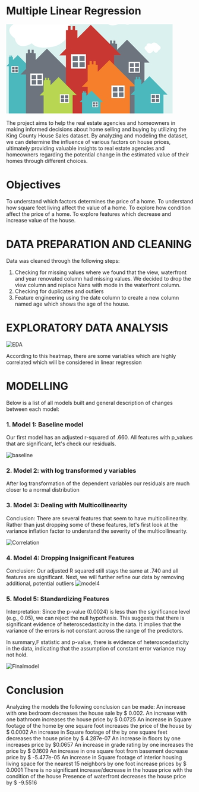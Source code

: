 
# Multiple Linear Regression

![Group](housing.jpg)

The project aims to help the real estate agencies and  homeowners in making informed decisions about home selling and buying by utilizing the King County House Sales dataset. By analyzing and modeling the dataset, we can determine the influence of various factors on house prices, ultimately providing valuable insights to real estate agencies and homeowners regarding the potential change  in the estimated value of their homes through different  choices.

# Objectives

To understand which factors determines the price of a home.
To understand how square feet living affect the value of a home.
To explore how condition affect the price of a home.
To explore features which decrease and increase value of the house.

# DATA PREPARATION AND CLEANING
Data was cleaned through the following steps:
1. Checking for missing values where we found that the view, waterfront and year renovated column had missing values. We decided to drop the view column and replace Nans with mode in the waterfront column.
2. Checking for duplicates and outliers
3. Feature engineering using the date column to create a new column named age which shows the age of the house.

# EXPLORATORY DATA ANALYSIS

![EDA](eda.png)

According to this heatmap, there are some variables which are highly correlated which will be considered in linear regression

# MODELLING

Below is a list of all models built and general description of changes between each model:

### 1. Model 1: Baseline model
Our first model has an adjusted r-squared of .660. All features with p_values that are significant, let's check our residuals.

![baseline](baselineModel.png)

### 2. Model 2: with log transformed y variables
After log transformation of the dependent variables our residuals are much closer to a normal distribution


### 3. Model 3: Dealing with Multicollinearity

Conclusion: There are several features that seem to have multicollinearity. Rather than just dropping some of these features, let's first look at the variance inflation factor to understand the severity of the multicollinearity.

![Correlation](CORR2.png)

### 4. Model 4: Dropping Insignificant Features
Conclusion: Our adjusted R squared still stays the same at .740 and all features are significant. Next, we will further refine our data by removing additional, potential outliers
![model4](model4.png)

### 5. Model 5: Standardizing Features

Interpretation: Since the p-value (0.0024) is less than the significance level (e.g., 0.05), we can reject the null hypothesis. This suggests that there is significant evidence of heteroscedasticity in the data. It implies that the variance of the errors is not constant across the range of the predictors.

In summary,F statistic and p-value, there is evidence of heteroscedasticity in the data, indicating that the assumption of constant error variance may not hold.

![Finalmodel](FinalModel.png)

# Conclusion

Analyzing the models the following conclusion can be made:
An increase with one bedroom decreases the house sale by $ 0.002.
An increase with one bathroom increases the house price by $ 0.0725
An increase in Square footage of the home by one square foot increases the price of the house by $ 0.0002
An increase in Square footage of the by one square feet decreases the house price by $ 4.287e-07
An increase in floors by one increases price by $0.0657
An increase in grade rating by one increases the price by $ 0.1609
An increase in one square foot from basement decrease price by $ -5.477e-05
An increase in Square footage of interior housing living space for the nearest 15 neighbors by one foot increase prices by $ 0.0001
There is no significant increase/decrease in the house price with the condition of the house
Presence of waterfront decreases the house price by $ -9.5516
